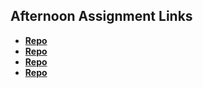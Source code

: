 ## Afternoon Assignment Links

* **[Repo](https://github.com/EwanStubblefield-Allen/Trivia)**
* **[Repo](https://github.com/EwanStubblefield-Allen/Greglist-Async)**
* **[Repo](https://github.com/EwanStubblefield-Allen/Pokedex)**
* **[Repo](https://github.com/EwanStubbefield-Allen/<ASSIGNMENT_REPO>)**